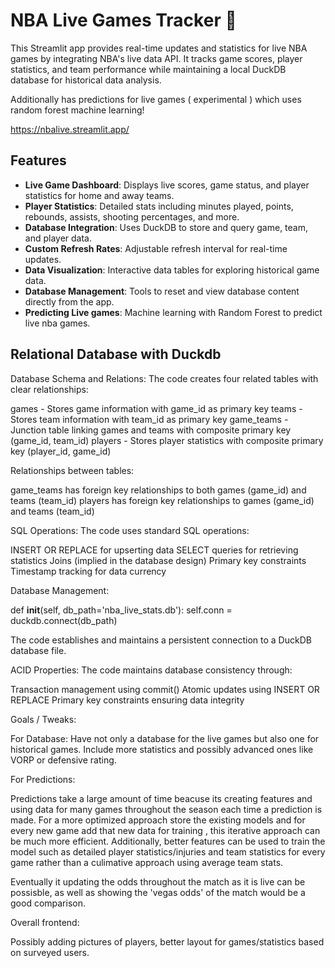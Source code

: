 # NBA Live Games Tracker 🏀

This Streamlit app provides real-time updates and statistics for live NBA games by integrating NBA's live data API. It tracks game scores, player statistics, and team performance while maintaining a local DuckDB database for historical data analysis.

Additionally has predictions for live games ( experimental ) which uses random forest machine learning! 

https://nbalive.streamlit.app/

## Features

- **Live Game Dashboard**: Displays live scores, game status, and player statistics for home and away teams.
- **Player Statistics**: Detailed stats including minutes played, points, rebounds, assists, shooting percentages, and more.
- **Database Integration**: Uses DuckDB to store and query game, team, and player data.
- **Custom Refresh Rates**: Adjustable refresh interval for real-time updates.
- **Data Visualization**: Interactive data tables for exploring historical game data.
- **Database Management**: Tools to reset and view database content directly from the app.
- **Predicting Live games**: Machine learning with Random Forest to predict live nba games. 



## Relational Database with Duckdb 

Database Schema and Relations:
The code creates four related tables with clear relationships:


games - Stores game information with game_id as primary key
teams - Stores team information with team_id as primary key
game_teams - Junction table linking games and teams with composite primary key (game_id, team_id)
players - Stores player statistics with composite primary key (player_id, game_id)


Relationships between tables:


game_teams has foreign key relationships to both games (game_id) and teams (team_id)
players has foreign key relationships to games (game_id) and teams (team_id)


SQL Operations:
The code uses standard SQL operations:


INSERT OR REPLACE for upserting data
SELECT queries for retrieving statistics
Joins (implied in the database design)
Primary key constraints
Timestamp tracking for data currency


Database Management:

def __init__(self, db_path='nba_live_stats.db'):
    self.conn = duckdb.connect(db_path)

The code establishes and maintains a persistent connection to a DuckDB database file.

ACID Properties:
The code maintains database consistency through:

Transaction management using commit()
Atomic updates using INSERT OR REPLACE
Primary key constraints ensuring data integrity


Goals / Tweaks: 

For Database: 
Have not only a database for the live games but also one for historical games.
Include more statistics and possibly advanced ones like VORP or defensive rating. 

For Predictions:

Predictions take a large amount of time beacuse its creating features and using data for many games throughout the season each time a prediction is made.
For a more optimized approach store the existing models and for every new game add that new data for training , this iterative approach can be much more efficient. 
Additionally, better features can be used to train the model such as detailed player statistics/injuries and team statistics for every game rather than a culimative approach using average team stats.

Eventually it updating the odds throughout the match as it is live can be possisble, as well as showing the 'vegas odds' of the match would be a good comparison. 

Overall frontend: 

Possibly adding pictures of players, better layout for games/statistics based on surveyed users.

